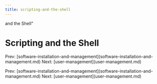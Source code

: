 ```yaml
---
title: scripting-and-the-shell
---
```


and the Shell\"

# Scripting and the Shell

Prev:
\[software-installation-and-management](software-installation-and-management.md)
Next: \[user-management](user-management.md)

Prev:
\[software-installation-and-management](software-installation-and-management.md)
Next: \[user-management](user-management.md)
